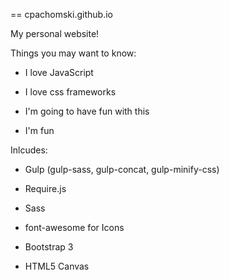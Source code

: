 == cpachomski.github.io

  My personal website!


Things you may want to know:

* I love JavaScript

* I love css frameworks

* I'm going to have fun with this

* I'm fun


Inlcudes:



* Gulp (gulp-sass, gulp-concat, gulp-minify-css)

* Require.js

* Sass

* font-awesome for Icons

* Bootstrap 3

* HTML5 Canvas



